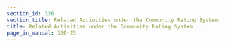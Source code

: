 ```yaml
---
section_id: 336
section_title: Related Activities under the Community Rating System
title: Related Activities under the Community Rating System
page_in_manual: 330-23
---
```

